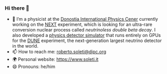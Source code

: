 ### Hi there 👋

- 🔭 I’m a physicist at the [Donostia International Physics Cener](http://www.dipc.org) currently working on the [NEXT](https://next.ific.uv.es/next/) experiment, which is looking for an ultra-rare conversion nuclear process called _neutrinoless double beta decay_. I also developed a [physics detector simulator](https://github.com/DUNE/larnd-sim) that runs entirely on GPUs for the [DUNE](https://www.dunescience.org) experiment, the next-generation largest neutrino detector in the world.
- 📫 How to reach me: roberto.soleti@dipc.org
- 🌍 Personal website: https://www.soleti.it
- 😄 Pronouns: he/him
